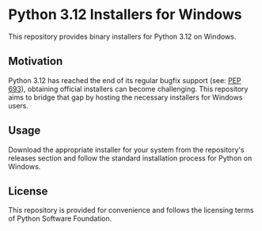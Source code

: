# Python 3.12 Installers for Windows

This repository provides binary installers for Python 3.12 on Windows.

## Motivation

Python 3.12 has reached the end of its regular bugfix support (see: [PEP 693]), obtaining official installers can become challenging. This repository aims to bridge that gap by hosting the necessary installers for Windows users.

## Usage

Download the appropriate installer for your system from the repository's releases section and follow the standard installation process for Python on Windows.

## License

This repository is provided for convenience and follows the licensing terms of Python Software Foundation.

[PEP 693]: https://peps.python.org/pep-0693/
